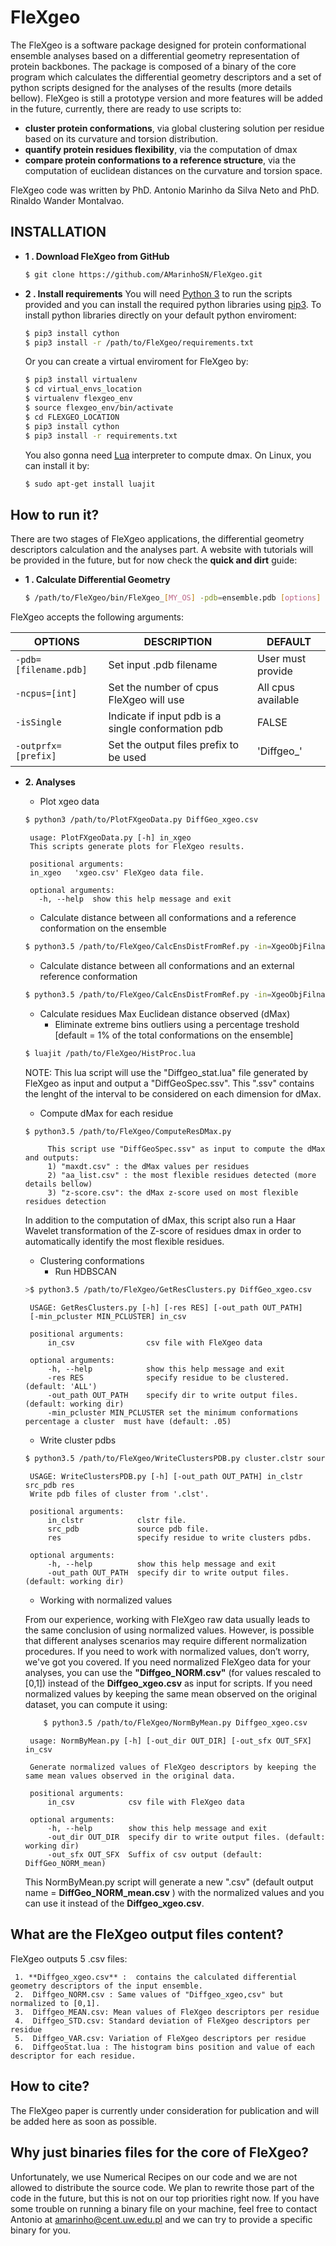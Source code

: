 # FleXgeo

The FleXgeo is a software package designed for protein conformational ensemble analyses based on a differential geometry representation of protein backbones. The package is composed of a binary of the core program which calculates the differential geometry descriptors and a set of python scripts designed for the analyses of the results (more details bellow). FleXgeo is still a prototype version and more features will be added in the future, currently, there are ready to use scripts to:
* **cluster protein conformations**, via global clustering solution per residue based on its curvature and torsion distribution.
*  **quantify protein residues flexibility**, via  the computation of dmax
*  **compare protein conformations to a reference structure**,  via the computation of euclidean distances on the curvature and torsion space.

FleXgeo code was written by PhD. Antonio Marinho da Silva Neto and PhD. Rinaldo Wander Montalvao.

## INSTALLATION

- **1 . Download FleXgeo from GitHub**
	```bash
	$ git clone https://github.com/AMarinhoSN/FleXgeo.git
	```
- **2 . Install requirements**
	You will need [Python 3](https://www.python.org/download/releases/3.0/) to run the scripts provided and you can install the required python libraries using [pip3](https://pip.pypa.io/en/stable/installing/). To install python libraries directly on your default python enviroment:
	```bash
	$ pip3 install cython
	$ pip3 install -r /path/to/FleXgeo/requirements.txt
	```
	Or you can create a virtual enviroment for FleXgeo by:
	```bash
	$ pip3 install virtualenv
	$ cd virtual_envs_location
	$ virtualenv flexgeo_env
	$ source flexgeo_env/bin/activate
	$ cd FLEXGEO_LOCATION
	$ pip3 install cython
	$ pip3 install -r requirements.txt
	```
  You also gonna need [Lua](https://www.lua.org/start.html) interpreter to compute dmax. On Linux, you can install it by:
	```bash
	$ sudo apt-get install luajit
	```


## How to run it?
There are two stages of FleXgeo applications, the differential geometry descriptors calculation and the analyses part. A website with tutorials will be provided in the future, but for now check the **quick and dirt** guide:
- **1 . Calculate Differential Geometry**
	```bash
	$ /path/to/FleXgeo/bin/FleXgeo_[MY_OS] -pdb=ensemble.pdb [options]
	```
FleXgeo accepts the following arguments:

|    OPTIONS       | DESCRIPTION               | DEFAULT                 |
|----------------|-----------------------------|--------------------------|
|`-pdb=[filename.pdb]`|Set input .pdb filename|User must provide  |
|`-ncpus=[int]`      |Set the number of cpus FleXgeo will use | All cpus available|
| `-isSingle`        |Indicate if input pdb is a single conformation pdb | FALSE|
|`-outprfx=[prefix]` | Set the output files prefix to be used | 'Diffgeo_' |

 - **2. Analyses**
	* Plot xgeo data
	```bash
	$ python3 /path/to/PlotFXgeoData.py DiffGeo_xgeo.csv
	```

		usage: PlotFXgeoData.py [-h] in_xgeo
		This scripts generate plots for FleXgeo results.

		positional arguments:
	  	in_xgeo   'xgeo.csv' FleXgeo data file.

		optional arguments:
		  -h, --help  show this help message and exit

	* Calculate distance between all conformations and a reference conformation on the ensemble
	```bash
	$ python3.5 /path/to/FleXgeo/CalcEnsDistFromRef.py -in=XgeoObjFilname.p
	```

	* Calculate distance between all conformations and an external reference conformation
	```bash
	$ python3.5 /path/to/FleXgeo/CalcEnsDistFromRef.py -in=XgeoObjFilname.p -ext_ref=/path/to/ref_xgeo.csv
	```
	* Calculate residues Max Euclidean distance observed (dMax)
		* Eliminate extreme bins outliers using a percentage treshold [default = 1% of the total conformations on the ensemble]
	```bash
	$ luajit /path/to/FleXgeo/HistProc.lua
	```
	NOTE: This lua script will use the "Diffgeo_stat.lua" file generated by FleXgeo as input and output a "DiffGeoSpec.ssv". This ".ssv" contains the lenght of the interval to be considered on each dimension for dMax.

	* Compute dMax for each residue
	```bash
	$ python3.5 /path/to/FleXgeo/ComputeResDMax.py
	```
			This script use "DiffGeoSpec.ssv" as input to compute the dMax and outputs:
			1) "maxdt.csv" : the dMax values per residues
			2) "aa_list.csv" : the most flexible residues detected (more details bellow)
			3) "z-score.csv": the dMax z-score used on most flexible residues detection

	In addition to the computation of dMax, this script also run a Haar Wavelet transformation of the Z-score of residues dmax in order to automatically identify the most flexible residues.

	* Clustering conformations
	    * Run HDBSCAN
	```bash
	>$ python3.5 /path/to/FleXgeo/GetResClusters.py DiffGeo_xgeo.csv
	```

		USAGE: GetResClusters.py [-h] [-res RES] [-out_path OUT_PATH]
		[-min_pcluster MIN_PCLUSTER] in_csv

		positional arguments:
			in_csv                csv file with FleXgeo data

		optional arguments:
			-h, --help            show this help message and exit
			-res RES              specify residue to be clustered. (default: 'ALL')
			-out_path OUT_PATH    specify dir to write output files. (default: working dir)
			-min_pcluster MIN_PCLUSTER set the minimum conformations percentage a cluster  must have (default: .05)
	* Write cluster pdbs
	```bash
	$ python3.5 /path/to/FleXgeo/WriteClustersPDB.py cluster.clstr source.pdb res
	```

		USAGE: WriteClustersPDB.py [-h] [-out_path OUT_PATH] in_clstr src_pdb res
		Write pdb files of cluster from '.clst'.

		positional arguments:
			in_clstr            clstr file.
			src_pdb             source pdb file.
			res                 specify residue to write clusters pdbs.

		optional arguments:
			-h, --help          show this help message and exit
			-out_path OUT_PATH  specify dir to write output files. (default: working dir)


	* Working with normalized values
	
	From our experience, working with FleXgeo raw data usually leads to the same conclusion of using normalized values. However, is possible that different analyses scenarios may require different normalization procedures. If you need to work with normalized values, don’t worry, we've got you covered. If you need normalized FleXgeo data for your analyses, you can use the **"Diffgeo_NORM.csv"** (for values rescaled to [0,1]) instead of the **Diffgeo_xgeo.csv** as input for scripts. If you need normalized values by keeping the same mean observed on the original dataset, you can compute it using:
	```bash
		$ python3.5 /path/to/FleXgeo/NormByMean.py Diffgeo_xgeo.csv
	```

		usage: NormByMean.py [-h] [-out_dir OUT_DIR] [-out_sfx OUT_SFX] in_csv

		Generate normalized values of FleXgeo descriptors by keeping the same mean values observed in the original data.

		positional arguments:
			in_csv            csv file with FleXgeo data

		optional arguments:
			-h, --help        show this help message and exit
			-out_dir OUT_DIR  specify dir to write output files. (default: working dir)
			-out_sfx OUT_SFX  Suffix of csv output (default: DiffGeo_NORM_mean)

	This NormByMean.py script will generate a new ".csv" (default output name = **DiffGeo_NORM_mean.csv** ) with the normalized values and you can use it instead of the **Diffgeo_xgeo.csv**.

## What are the FleXgeo output files content?
FleXgeo outputs 5 .csv files:

	 1. **Diffgeo_xgeo.csv** :  contains the calculated differential geometry descriptors of the input ensemble.
	 2.  Diffgeo_NORM.csv : Same values of "Diffgeo_xgeo,csv" but normalized to [0,1].
	 3.  Diffgeo_MEAN.csv: Mean values of FleXgeo descriptors per residue
	 4.  Diffgeo_STD.csv: Standard deviation of FleXgeo descriptors per residue
	 5.  Diffgeo_VAR.csv: Variation of FleXgeo descriptors per residue
	 6.  DiffgeoStat.lua : The histogram bins position and value of each descriptor for each residue.

## How to cite?
The FleXgeo paper is currently under consideration for publication and will be added here as soon as possible.

## Why just binaries files for the core of FleXgeo?
Unfortunately, we use Numerical Recipes on our code and we are not allowed to distribute the source code. We plan to rewrite those part of the code in the future, but this is not on our top priorities right now. If you have some trouble on running a binary file on your machine, feel free to contact Antonio at amarinho@cent.uw.edu.pl and we can try to provide a specific binary for you.
